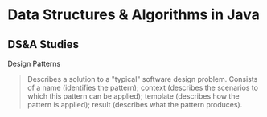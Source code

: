 # Data Structures & Algorithms in Java

## DS&A Studies

Design Patterns
> Describes a solution to a "typical" software design problem.
> Consists of a name (identifies the pattern); context (describes the scenarios to which this pattern can be applied); template (describes how the pattern is applied); result (describes what the pattern produces).
